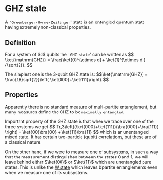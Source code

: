 GHZ state
=========

A `'Greenberger-Horne-Zeilinger`\' state is an entangled quantum state
having extremely non-classical properties.

Definition
----------

For a system of \$d\$ qubits the `'GHZ state`\' can be written as \$\$
\\ket{\\mathrm{GHZ}} = \\frac{\\ket{0}\^{\\otimes d} +
\\ket{1}\^{\\otimes d}}{\\sqrt{2}}. \$\$

The simplest one is the 3-qubit GHZ state is: \$\$ \\ket{\\mathrm{GHZ}}
= \\frac{1}{\\sqrt{2}}\\left( \\ket{000}+\\ket{111}\\right). \$\$

Properties
----------

Apparently there is no standard measure of multi-partite entanglement,
but many measures define the GHZ to be `maximally entangled`.

Important property of the GHZ state is that when we trace over one of
the three systems we get \$\$
Tr_3\\left((\\ket{000}+\\ket{111})(\\bra{000}+\\bra{111}) \\right) =
\\ket{00}\\bra{00} + \\ket{11}\\bra{11} \$\$ which is an unentangled
mixed state. It has certain two-particle (qubit) correlations, but these
are of a classical nature.

On the other hand, if we were to measure one of subsystems, in such a
way that the measurement distinguishes between the states 0 and 1, we
will leave behind either \$\\ket{00}\$ or \$\\ket{11}\$ which are
unentangled pure states. This is unlike the [W
state](/aux-definitions/w-state) which leaves bipartite entanglements
even when we measure one of its subsystems.
